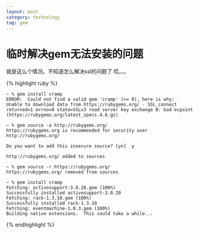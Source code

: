 ```yaml
---
layout: post
category: technology
tag: gem
---
```




临时解决gem无法安装的问题
===

就是这么个情况。不知道怎么解决ssl的问题了 哎。。。

{% highlight ruby %}

    ~ % gem install cramp
    ERROR:  Could not find a valid gem 'cramp' (>= 0), here is why:
    Unable to download data from https://rubygems.org/ - SSL_connect returned=1 errno=0 state=SSLv3 read server key exchange B: bad ecpoint (https://rubygems.org/latest_specs.4.8.gz)

    ~ % gem source -a http://rubygems.org/
    https://rubygems.org is recommended for security over http://rubygems.org/

    Do you want to add this insecure source? [yn]  y

    http://rubygems.org/ added to sources

    ~ % gem source -r https://rubygems.org/
    https://rubygems.org/ removed from sources

    ~ % gem install cramp
    Fetching: activesupport-3.0.20.gem (100%)
    Successfully installed activesupport-3.0.20
    Fetching: rack-1.3.10.gem (100%)
    Successfully installed rack-1.3.10
    Fetching: eventmachine-1.0.3.gem (100%)
    Building native extensions.  This could take a while...

{% endhighlight %}
